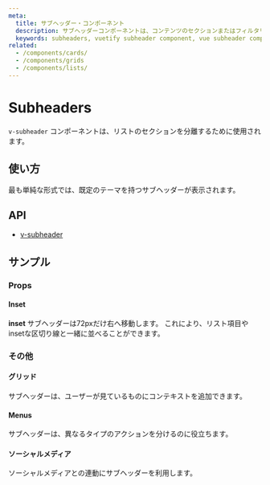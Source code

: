 ```yaml
---
meta:
  title: サブヘッダー・コンポーネント
  description: サブヘッダーコンポーネントは、コンテンツのセクションまたはフィルタリングとソート条件のコンテキストを提供するために使用されます。
  keywords: subheaders, vuetify subheader component, vue subheader component
related:
  - /components/cards/
  - /components/grids
  - /components/lists/
---
```


# Subheaders

`v-subheader` コンポーネントは、リストのセクションを分離するために使用されます。

<entry-ad />

## 使い方

最も単純な形式では、既定のテーマを持つサブヘッダーが表示されます。

<example file="v-subheader/usage" />

## API

- [v-subheader](/api/v-subheader)

<inline-api page="components/subheaders" />

## サンプル

### Props

#### Inset

**inset** サブヘッダーは72pxだけ右へ移動します。 これにより、リスト項目やinsetな区切り線と一緒に並べることができます。

<example file="v-subheader/prop-inset" />

### その他

#### グリッド

サブヘッダーは、ユーザーが見ているものにコンテキストを追加できます。

<example file="v-subheader/misc-grid" />

#### Menus

サブヘッダーは、異なるタイプのアクションを分けるのに役立ちます。

<example file="v-subheader/misc-menu" />

#### ソーシャルメディア

ソーシャルメディアとの連動にサブヘッダーを利用します。

<example file="v-subheader/misc-social-media" />

<backmatter />
